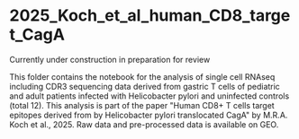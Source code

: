 # 2025_Koch_et_al_human_CD8_target_CagA
Currently under construction in preparation for review

This folder contains the notebook for the analysis of single cell RNAseq including CDR3 sequencing data derived from gastric T cells of pediatric and adult patients infected with Helicobacter pylori and uninfected controls (total 12).  This analysis is part of the paper "Human CD8+ T cells target epitopes derived from by Helicobacter pylori translocated CagA" by M.R.A. Koch et al., 2025. Raw data and pre-processed data is available on GEO.

